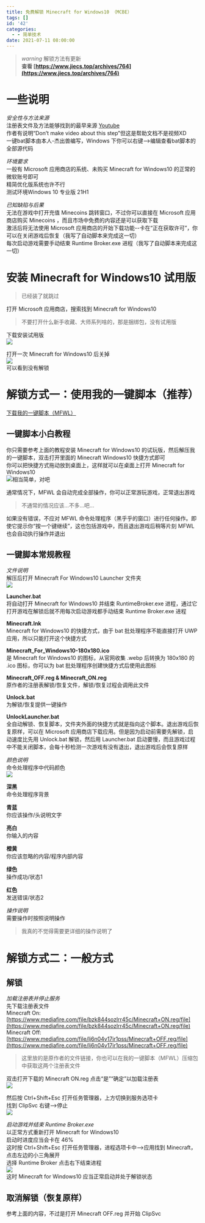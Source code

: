 ```yaml
---
title: 免费解锁 Minecraft for Windows10 （MCBE）
tags: []
id: '42'
categories:
  - - 简单技术
date: 2021-07-11 08:00:00
---
```


> _warning_ 解锁方法有更新  
> **查看 [https://www.jiecs.top/archives/764](https://www.jiecs.top/archives/764)**

# 一些说明

_安全性与方法来源_  
注册表文件及方法能够找到的最早来源 [Youtube](https://youtu.be/l7Z-JNa2LSs)  
作者有说明“Don’t make video about this step”但这是帮助文档不是视频XD  
一键bat脚本由本人-杰出兽编写，Windows 下你可以右键-->编辑查看bat脚本的全部源代码

_环境要求_  
一般有 Microsoft 应用商店的系统、未购买 Minecraft for Windows10 的正常的微软账号即可  
精简优化版系统也许不行  
测试环境Windows 10 专业版 21H1

_已知缺陷与后果_  
无法在游戏中打开充值 Minecoins 跳转窗口，不过你可以直接在 Microsoft 应用商店购买 Minecoins ，而且市场中免费的内容还是可以获取下载  
激活后将无法使用 Microsoft 应用商店的开始下载功能--卡在“正在获取许可”，你可以在关闭游戏后恢复（我写了自动脚本来完成这一切）  
每次启动游戏需要手动结束 Runtime Broker.exe 进程（我写了自动脚本来完成这一切）

# 安装 Minecraft for Windows10 试用版

> 已经装了就跳过

打开 Microsoft 应用商店，搜索找到 Minecraft for Windows10

> 不要打开什么新手收藏、大师系列啥的，那是捆绑包，没有试用版

下载安装试用版  
![](https://z3.ax1x.com/2021/07/11/W9u0R1.jpg)

打开一次 Minecraft for Windows10 后关掉  
![](https://z3.ax1x.com/2021/07/11/W9KDYj.jpg)  
可以看到没有解锁

# 解锁方式一：使用我的一键脚本（推荐）

[下载我的一键脚本（MFWL）](http://ctpan.jiecs.top/f/32856022-514339363-37de0d)

## 一键脚本小白教程

你只需要参考上面的教程安装 Minecraft for Windows10 的试玩版，然后解压我的一键脚本，双击打开里面的 Minecraft Windows10 快捷方式即可  
你可以把快捷方式拖动放到桌面上，这样就可以在桌面上打开 Minecraft for Windows10  
![相当简单，对吧](https://z3.ax1x.com/2021/07/11/W9nehR.gif "相当简单，对吧")

通常情况下，MFWL 会自动完成全部操作，你可以正常游玩游戏，正常退出游戏

> 不通常的情况应该...不多...吧...

如果没有错误，不应对 MFWL 命令处理程序（黑乎乎的窗口）进行任何操作。即使它提示你“按一个键继续”，这也包括游戏中，而且退出游戏后稍等片刻 MFWL 也会自动执行操作并退出

## 一键脚本常规教程

_文件说明_  
解压后打开 Minecraft For Windows10 Launcher 文件夹  
![](https://z3.ax1x.com/2021/07/11/W98w7V.png)

**Launcher.bat**  
将自动打开 Minecraft for Windows10 并结束 RuntimeBroker.exe 进程，通过它打开游戏在解锁后就不用每次启动游戏都手动结束 Runtime Broker.exe 进程

**Minecraft.lnk**  
Minecraft for Windows10 的快捷方式，由于 bat 批处理程序不能直接打开 UWP应用，所以只能打开这个快捷方式

**Minecraft\_For\_Windows10-180x180.ico**  
是 Minecraft for Windows10 的图标，从官网收集 .webp 后转换为 180x180 的 .ico 图标，你可以为 bat 批处理程序创建快捷方式后使用此图标

**Minecraft\_OFF.reg & Minecraft\_ON.reg**  
原作者的注册表解锁/恢复文件，解锁/恢复过程会调用此文件

**Unlock.bat**  
为解锁/恢复提供一键操作

**UnlockLauncher.bat**  
全自动解锁、恢复脚本，文件夹外面的快捷方式就是指向这个脚本。退出游戏后恢复原样，可以在 Microsoft 应用商店下载应用。但是因为启动前需要先解锁，启动速度比先用 Unlock.bat 解锁，然后用 Launcher.bat 启动要慢，而且游戏过程中不能关闭脚本，会每十秒检测一次游戏有没有退出，退出游戏后会恢复原样

_颜色说明_  
命令处理程序中代码颜色  
![](https://z3.ax1x.com/2021/07/11/W97ElT.png)

**深黑**  
命令处理程序背景

**青蓝**  
你应该操作/头说明文字

**亮白**  
你输入的内容

**橙黄**  
你应该忽略的内容/程序内部内容

**绿色**  
操作成功/状态1

**红色**  
发送错误/状态2

_操作说明_  
需要操作时按照说明操作

> 我真的不觉得需要更详细的操作说明了

# 解锁方式二：一般方式

## 解锁

_加载注册表并停止服务_  
先下载注册表文件  
Minecraft On: [https://www.mediafire.com/file/bzk844sozlrr45c/Minecraft+ON.reg/file](https://www.mediafire.com/file/bzk844sozlrr45c/Minecraft+ON.reg/file)  
Minecraft Off: [https://www.mediafire.com/file/lj6n04v17ir1pss/Minecraft+OFF.reg/file](https://www.mediafire.com/file/lj6n04v17ir1pss/Minecraft+OFF.reg/file)

> 这里放的是原作者的文件链接，你也可以在我的一键脚本（MFWL）压缩包中获取这两个注册表文件

双击打开下载的 Minecraft ON.reg 点击“是”“确定”以加载注册表  
![](https://z3.ax1x.com/2021/07/11/W9lnO0.png)

然后按 Ctrl+Shift+Esc 打开任务管理器，上方切换到服务选项卡  
找到 ClipSvc 右键-->停止  
![](https://z3.ax1x.com/2021/07/11/W9l71s.png)

_启动游戏并结束 Runtime Broker.exe_  
以正常方式重新打开 Minecraft for Windows10  
启动时进度应当会卡在 46%  
这时按 Ctrl+Shift+Esc 打开任务管理器，进程选项卡中-->应用找到 Minecraft，点击左边的小三角展开  
选择 Runtime Broker 点击右下结束进程  
![](https://z3.ax1x.com/2021/07/11/W91sET.png)  
这时 Minecraft for Windows10 应当正常启动并处于解锁状态

## 取消解锁（恢复原样）

参考上面的内容，不过是打开 Minecraft OFF.reg 并开始 ClipSvc